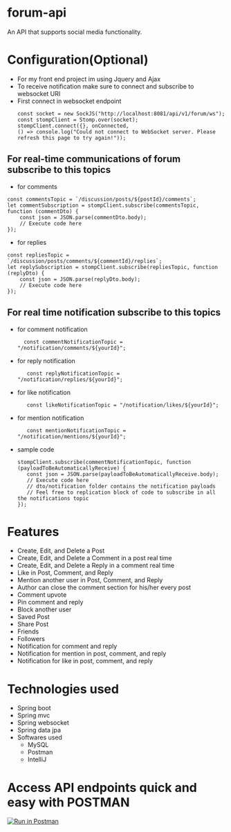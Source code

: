 # forum-api
An API that supports social media functionality.

# Configuration(Optional)
 - For my front end project im using Jquery and Ajax
 - To receive notification make sure to connect and subscribe to websocket URI
 - First connect in websocket endpoint
   ```
   const socket = new SockJS("http://localhost:8081/api/v1/forum/ws");
   const stompClient = Stomp.over(socket);
   stompClient.connect({}, onConnected,
   () => console.log("Could not connect to WebSocket server. Please refresh this page to try again!"));
   ```
## For real-time communications of forum subscribe to this topics
  - for comments
  ```
  const commentsTopic = `/discussion/posts/${postId}/comments`;
  let commentSubscription = stompClient.subscribe(commentsTopic, function (commentDto) {
      const json = JSON.parse(commentDto.body);
      // Execute code here
  });
  ```
  - for replies
  ```
  const repliesTopic = `/discussion/posts/comments/${commentId}/replies`;
  let replySubscription = stompClient.subscribe(repliesTopic, function (replyDto) {
      const json = JSON.parse(replyDto.body);
      // Execute code here
  });
  ```
## For real time notification subscribe to this topics 
   - for comment notification
     ```
       const commentNotificationTopic = "/notification/comments/${yourId}";
     ```
   - for reply notification
     ```
        const replyNotificationTopic = "/notification/replies/${yourId}";
     ```
   - for like notification
     ```
        const likeNotificationTopic = "/notification/likes/${yourId}";
     ```
   - for mention notification
     ```
        const mentionNotificationTopic = "/notification/mentions/${yourId}";
     ```
   - sample code
     ```
     stompClient.subscribe(commentNotificationTopic, function (payloadToBeAutomaticallyReceive) {
        const json = JSON.parse(payloadToBeAutomaticallyReceive.body); 
        // Execute code here
        // dto/notification folder contains the notification payloads
        // Feel free to replication block of code to subscribe in all the notifications topic
     });
     ```
     
# Features
- Create, Edit, and Delete a Post
- Create, Edit, and Delete a Comment in a post real time
- Create, Edit, and Delete a Reply in a comment real time
- Like in Post, Comment, and Reply
- Mention another user in Post, Comment, and Reply
- Author can close the comment section for his/her every post
- Comment upvote
- Pin comment and reply
- Block another user
- Saved Post
- Share Post
- Friends
- Followers
- Notification for comment and reply
- Notification for mention in post, comment, and reply
- Notification for like in post, comment, and reply

# Technologies used
- Spring boot
- Spring mvc
- Spring websocket
- Spring data jpa
 - Softwares used
   - MySQL
   - Postman
   - IntelliJ

# Access API endpoints quick and easy with POSTMAN
[![Run in Postman](https://run.pstmn.io/button.svg)](https://app.getpostman.com/run-collection/26932885-4e1fa1f7-9e7b-4089-aeca-68ab357fcde0?action=collection%2Ffork&source=rip_markdown&collection-url=entityId%3D26932885-4e1fa1f7-9e7b-4089-aeca-68ab357fcde0%26entityType%3Dcollection%26workspaceId%3Dc37ab156-57a3-4304-8ee9-d7bdc45ae1f4)
